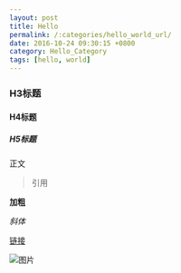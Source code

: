 ```yaml
---
layout: post
title: Hello
permalink: /:categories/hello_world_url/
date: 2016-10-24 09:30:15 +0800
category: Hello_Category
tags: [hello, world]
---
```


### H3标题

#### H4标题

##### H5标题

正文

> 引用

**加粗**

*斜体*

[链接]({{site.baseurl}}/Hello_Category/hello_world_url/)

![图片]({{site.baseurl}}/img/hello/test.png)
